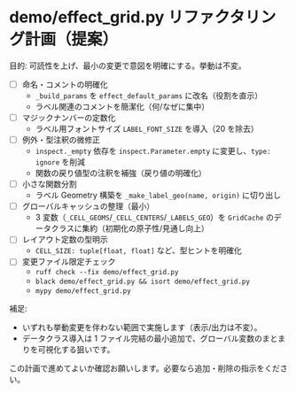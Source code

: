 # demo/effect_grid.py リファクタリング計画（提案）

目的: 可読性を上げ、最小の変更で意図を明確にする。挙動は不変。

- [ ] 命名・コメントの明確化
  - `_build_params` を `effect_default_params` に改名（役割を直示）
  - ラベル関連のコメントを簡潔化（何/なぜに集中）
- [ ] マジックナンバーの定数化
  - ラベル用フォントサイズ `LABEL_FONT_SIZE` を導入（20 を除去）
- [ ] 例外・型注釈の微修正
  - `inspect._empty` 依存を `inspect.Parameter.empty` に変更し、`type: ignore` を削減
  - 関数の戻り値型の注釈を補強（戻り値の明確化）
- [ ] 小さな関数分割
  - ラベル Geometry 構築を `_make_label_geo(name, origin)` に切り出し
- [ ] グローバルキャッシュの整理（最小）
  - 3 変数（`_CELL_GEOMS`/`_CELL_CENTERS`/`_LABELS_GEO`）を `GridCache` のデータクラスに集約（初期化の原子性/見通し向上）
- [ ] レイアウト定数の型明示
  - `CELL_SIZE: tuple[float, float]` など、型ヒントを明確化
- [ ] 変更ファイル限定チェック
  - `ruff check --fix demo/effect_grid.py`
  - `black demo/effect_grid.py && isort demo/effect_grid.py`
  - `mypy demo/effect_grid.py`

補足:
- いずれも挙動変更を伴わない範囲で実施します（表示/出力は不変）。
- データクラス導入は 1 ファイル完結の最小追加で、グローバル変数のまとまりを可視化する狙いです。

この計画で進めてよいか確認お願いします。必要なら追加・削除の指示をください。

